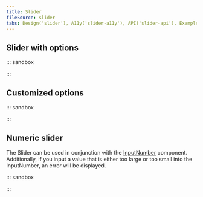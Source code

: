 ```yaml
---
title: Slider
fileSource: slider
tabs: Design('slider'), A11y('slider-a11y'), API('slider-api'), Example('slider-code'), Changelog('slider-changelog')
---
```


## Slider with options

::: sandbox

<script lang="tsx">
  export Demo from './examples/slider_with_options.tsx';
</script>

:::

## Customized options

::: sandbox

<script lang="tsx">
  export Demo from './examples/customized_options_view.tsx';
</script>

:::

## Numeric slider

The Slider can be used in conjunction with the [InputNumber](/components/input-number/input-number) component. Additionally, if you input a value that is either too large or too small into the InputNumber, an error will be displayed.

::: sandbox

<script lang="tsx">
  export Demo from './examples/numeric_slider.tsx';
</script>

:::
